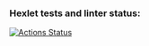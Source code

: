 ### Hexlet tests and linter status:
[![Actions Status](https://github.com/martynovas/java-project-71/workflows/hexlet-check/badge.svg)](https://github.com/martynovas/java-project-71/actions)